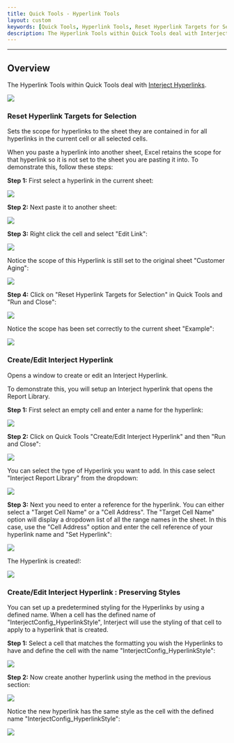 ```yaml
---
title: Quick Tools - Hyperlink Tools
layout: custom
keywords: [Quick Tools, Hyperlink Tools, Reset Hyperlink Targets for Selection, Create/Edit Interject Hyperlink]
description: The Hyperlink Tools within Quick Tools deal with Interject Hyperlinks.
---
```

* * *

## Overview

The Hyperlink Tools within Quick Tools deal with [Interject Hyperlinks](/wIndex/INTERJECT-Link-Index.html).

![](/images/QuickTools/HyperlinkTools.png)
<br>

### Reset Hyperlink Targets for Selection

Sets the scope for hyperlinks to the sheet they are contained in for all hyperlinks in the current cell or all selected cells.

When you paste a hyperlink into another sheet, Excel retains the scope for that hyperlink so it is not set to the sheet you are pasting it into. To demonstrate this, follow these steps:

**Step 1:** First select a hyperlink in the current sheet:

![](/images/QuickTools/HyperlinkScopeBefore.png)
<br>

**Step 2:** Next paste it to another sheet:

![](/images/QuickTools/HyperlinkScopeBefore2.png)
<br>

**Step 3:** Right click the cell and select "Edit Link":

![](/images/QuickTools/HyperlinkScopeEditLink.png)
<br>

Notice the scope of this Hyperlink is still set to the original sheet "Customer Aging":

![](/images/QuickTools/HyperlinkScopeBadScope.png)
<br>

**Step 4:** Click on "Reset Hyperlink Targets for Selection" in Quick Tools and "Run and Close":

![](/images/QuickTools/HyperlinkScopeClick.png)
<br>

Notice the scope has been set correctly to the current sheet "Example":

![](/images/QuickTools/HyperlinkScopeAfter.png)
<br>

### Create/Edit Interject Hyperlink

Opens a window to create or edit an Interject Hyperlink.

To demonstrate this, you will setup an Interject hyperlink that opens the Report Library.

**Step 1:** First select an empty cell and enter a name for the hyperlink:

![](/images/QuickTools/CreateHyperlinkBefore.png)
<br>

**Step 2:** Click on Quick Tools "Create/Edit Interject Hyperlink" and then "Run and Close":

![](/images/QuickTools/CreateHyperlinkClick.png)
<br>

You can select the type of Hyperlink you want to add. In this case select "Interject Report Library" from the dropdown:

![](/images/QuickTools/CreateHyperlinkType.png)
<br>

**Step 3:** Next you need to enter a reference for the hyperlink. You can either select a "Target Cell Name" or a "Cell Address". The "Target Cell Name" option will display a dropdown list of all the range names in the sheet. In this case, use the "Cell Address" option and enter the cell reference of your hyperlink name and "Set Hyperlink":

![](/images/QuickTools/CreateHyperlinkByCell.png)
<br>

The Hyperlink is created!:

![](/images/QuickTools/CreateHyperlinkAfter.png)
<br>

### Create/Edit Interject Hyperlink : Preserving Styles

You can set up a predetermined styling for the Hyperlinks by using a defined name. When a cell has the defined name of "InterjectConfig_HyperlinkStyle", Interject will use the styling of that cell to apply to a hyperlink that is created.

**Step 1:** Select a cell that matches the formatting you wish the Hyperlinks to have and define the cell with the name "InterjectConfig_HyperlinkStyle":

![](/images/QuickTools/HyperlinkStyle.png)
<br>

**Step 2:** Now create another hyperlink using the method in the previous section:

![](/images/QuickTools/HyperlinkStyleMiddle.png)
<br>

Notice the new hyperlink has the same style as the cell with the defined name "InterjectConfig_HyperlinkStyle":

![](/images/QuickTools/HyperlinkStyleAfter.png)
<br>
